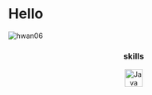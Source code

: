 # Hello

![hwan06](https://github-readme-stats.vercel.app/api?username=hwan06&show_icons=true&theme=radical)

<div align="center">
  <h3>skills</h3>

<a  href="https://www.oracle.com/java/" target="_blank" rel="noreferrer"><img src="https://raw.githubusercontent.com/danielcranney/readme-generator/main/public/icons/skills/java-colored.svg" width="36" height="36" alt="Java" /></a>
</div>
